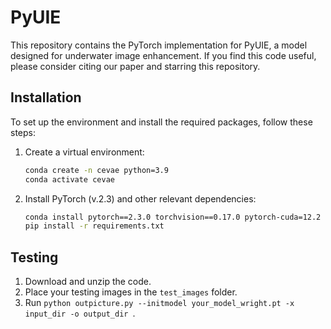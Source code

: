 # PyUIE

This repository contains the PyTorch implementation for  PyUIE, a model designed for underwater image enhancement. If you find this code useful, please consider citing our paper and starring this repository.


## Installation

To set up the environment and install the required packages, follow these steps:

1. Create a virtual environment:
   ```sh
   conda create -n cevae python=3.9
   conda activate cevae
   ```

2. Install PyTorch (v.2.3) and other relevant dependencies:
   ```sh
   conda install pytorch==2.3.0 torchvision==0.17.0 pytorch-cuda=12.2 -c pytorch -c nvidia
   pip install -r requirements.txt
   ```


## Testing

1. Download and unzip the code.
2. Place your testing images in the `test_images` folder.
3. Run `python outpicture.py --initmodel your_model_wright.pt -x input_dir -o output_dir `.
